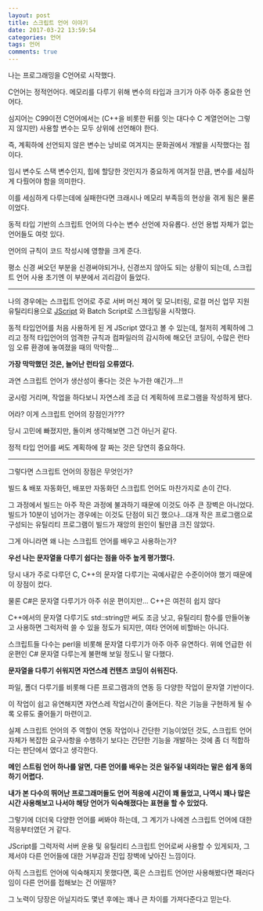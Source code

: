 ```yaml
---
layout: post
title: 스크립트 언어 이야기
date: 2017-03-22 13:59:54
categories: 언어
tags: 언어
comments: true
---
```


나는 프로그래밍을 C언어로 시작했다.

C언어는 정적언어다. 메모리를 다루기 위해 변수의 타입과 크기가 아주 아주 중요한 언어다.

심지어는 C99이전 C언어에서는 (C++을 비롯한 뒤를 잇는 대다수 C 계열언어는 그렇지 않지만) 사용할 변수는 모두 상위에 선언해야 한다.

즉, 계획하에 선언되지 않은 변수는 낭비로 여겨지는 문화권에서 개발을 시작했다는 점이다.

임시 변수도 스택 변수인지, 힙에 할당한 것인지가 중요하게 여겨질 만큼, 변수를 세심하게 다뤘어야 함을 의미한다.

이를 세심하게 다루는데에 실패한다면 크래시나 메모리 부족등의 현상을 겪게 됨은 물론이었다.


동적 타입 기반의 스크립트 언어의 다수는 변수 선언에 자유롭다.
선언 용법 자체가 없는 언어들도 여럿 있다.

언어의 규칙이 코드 작성시에 영향을 크게 준다.

평소 신경 써오던 부분을 신경써야되거나, 신경쓰지 않아도 되는 상황이 되는데, 스크립트 언어 사용 초기엔 이 부분에서 괴리감이 들었다.

---

나의 경우에는 스크립트 언어로 주로 서버 머신 제어 및 모니터링, 로컬 머신 업무 지원 유틸리티용으로 [JScript](https://ko.wikipedia.org/wiki/J%EC%8A%A4%ED%81%AC%EB%A6%BD%ED%8A%B8) 와 Batch Script로 스크립팅을 시작했다.

동적 타입언어를 처음 사용하게 된 게 JScript 였다고 볼 수 있는데, 철저히 계획하에 그리고 정적 타입언어의 엄격한 규칙과 컴파일러의 감시하에 해오던 코딩이, 수많은 런타임 오류 환경에 놓여졌을 때의 막막함…

**가장 막막했던 것은, 늘어난 런타임 오류였다.**

과연 스크립트 언어가 생산성이 좋다는 것은 누가한 얘긴가…!!

궁시렁 거리며, 작업을 하다보니 자연스레 조금 더 계획하에 프로그램을 작성하게 됐다.

어라? 이게 스크립트 언어의 장점인가???

당시 고민에 빠졌지만, 돌이켜 생각해보면 그건 아닌거 같다.

정적 타입 언어를 써도 계획하에 잘 짜는 것은 당연히 중요하다.

---

그렇다면 스크립트 언어의 장점은 무엇인가?

빌드 & 배포 자동화던, 배포만 자동화던 스크립트 언어도 마찬가지로 손이 간다.

그 과정에서 빌드는 아주 작은 과정에 불과하기 때문에 이것도 아주 큰 장벽은 아니었다. 빌드가 10분이 넘어가는 경우에는 이것도 단점이 되긴 했으나...대개 작은 프로그램으로 구성되는 유틸리티 프로그램이 빌드가 재앙의 원인이 될만큼 크진 않았다.

그게 아니라면 왜 나는 스크립트 언어를 배우고 사용하는가?

**우선 나는 문자열을 다루기 쉽다는 점을 아주 높게 평가했다.**

당시 내가 주로 다루던 C, C++의 문자열 다루기는 곡예사같은 수준이어야 했기 때문에 이 장점이 컸다.

물론 C#은 문자열 다루기가 아주 쉬운 편이지만… C++은 여전히 쉽지 않다

C++에서의 문자열 다루기도 std::string만 써도 조금 낫고, 유틸리티 함수를 만들어놓고 사용하면 그럭저럭 쓸 수 있을 정도가 되지만, 여타 언어에 비할바는 아니다.


스크립트들 다수는 perl을 비롯해 문자열 다루기가 아주 아주 유연하다. 위에 언급한 쉬운편인 C# 문자열 다루는게 불편해 보일 정도니 말 다했다.

**문자열을 다루기 쉬워지면 자연스레 컨텐츠 코딩이 쉬워진다.**

파일, 폴더 다루기를 비롯해 다른 프로그램과의 연동 등 다양한 작업이 문자열 기반이다.

이 작업이 쉽고 유연해지면 자연스레 작업시간이 줄어든다. 작은 기능을 구현하게 될 수록 오류도 줄어들기 마련이고.

실제 스크립트 언어의 주 역할이 연동 작업이나 간단한 기능이었던 것도, 스크립트 언어 자체가 복잡한 요구사항을 수행하기 보다는 간단한 기능을 개발하는 것에 좀 더 적합하다는 판단에서 였다고 생각한다.

**메인 스트림 언어 하나를 알면, 다른 언어를 배우는 것은 일주일 내외라는 말은 쉽게 동의하기 어렵다.**

**내가 본 다수의 뛰어난 프로그래머들도 언어 적응에 시간이 꽤 들었고, 나역시 꽤나 많은 시간 사용해보고 나서야 해당 언어가 익숙해졌다는 표현을 할 수 있었다.**

그렇기에 더더욱 다양한 언어를 써봐야 하는데, 그 계기가 나에겐 스크립트 언어에 대한 적응부터였던 거 같다.

JScript를 그럭저럭 서버 운용 및 유틸리티 스크립트 언어로써 사용할 수 있게되자, 그제서야 다른 언어들에 대한 거부감과 진입 장벽에 낮아진 느낌이다.

아직 스크립트 언어에 익숙해지지 못했다면, 혹은 스크립트 언어만 사용해봤다면 패러다임이 다른 언어를 접해보는 건 어떨까?

그 노력이 당장은 아닐지라도 몇년 후에는 꽤나 큰 차이를 가져다준다고 믿는다.
